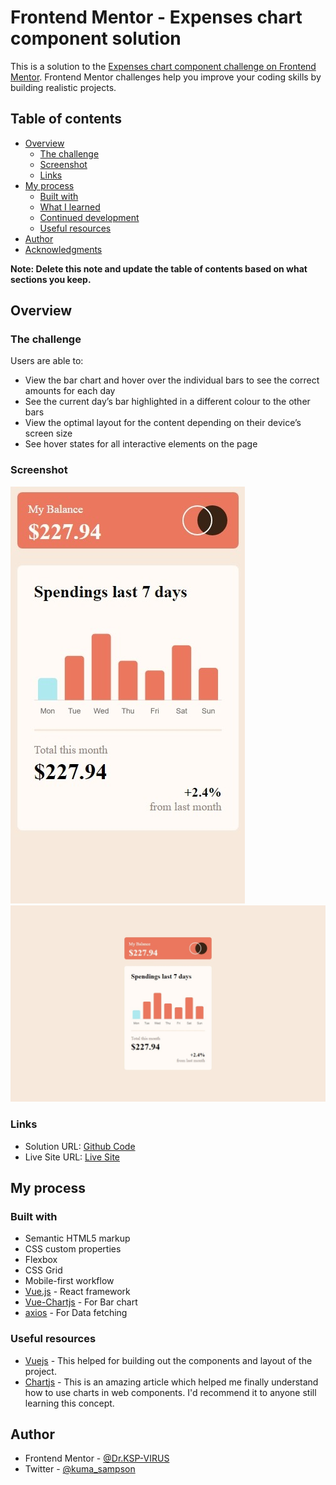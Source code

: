 # Frontend Mentor - Expenses chart component solution

This is a solution to the [Expenses chart component challenge on Frontend Mentor](https://www.frontendmentor.io/challenges/expenses-chart-component-e7yJBUdjwt). Frontend Mentor challenges help you improve your coding skills by building realistic projects. 

## Table of contents

- [Overview](#overview)
  - [The challenge](#the-challenge)
  - [Screenshot](#screenshot)
  - [Links](#links)
- [My process](#my-process)
  - [Built with](#built-with)
  - [What I learned](#what-i-learned)
  - [Continued development](#continued-development)
  - [Useful resources](#useful-resources)
- [Author](#author)
- [Acknowledgments](#acknowledgments)

**Note: Delete this note and update the table of contents based on what sections you keep.**

## Overview

### The challenge

Users are able to:

- View the bar chart and hover over the individual bars to see the correct amounts for each day
- See the current day’s bar highlighted in a different colour to the other bars
- View the optimal layout for the content depending on their device’s screen size
- See hover states for all interactive elements on the page

### Screenshot

![Mobile Solution View](./design/mobile_solution_view.jpeg)
![Desktop Solution View](./design/desktop_solution_view.jpeg)


### Links

- Solution URL: [Github Code ](https://github.com/DR-KSP-VIRUS/expenses-chart-component)
- Live Site URL: [Live Site](https://expenses-chart-component-one-kappa.vercel.app/)

## My process

### Built with

- Semantic HTML5 markup
- CSS custom properties
- Flexbox
- CSS Grid
- Mobile-first workflow
- [Vue.js](https://vuejs.org/) - React framework
- [Vue-Chartjs](https://vue-chartjs.org/) - For Bar chart
- [axios](https://https://axios-http.com/docs/intro) - For Data fetching


### Useful resources

- [Vuejs](https://vuejs.org) - This helped for building out the components and layout of the project.
- [Chartjs](https://www.example.com) - This is an amazing article which helped me finally understand how to use charts in web components. I'd recommend it to anyone still learning this concept.

## Author

- Frontend Mentor - [@Dr.KSP-VIRUS](https://www.frontendmentor.io/profile/DR.KSP-VIRUS)
- Twitter - [@kuma_sampson](https://www.twitter.com/kuma_sampson)
